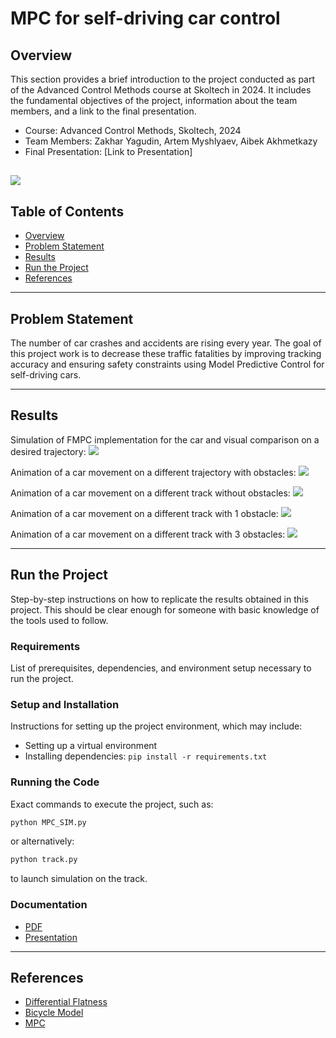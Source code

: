 # MPC for self-driving car control

## Overview
This section provides a brief introduction to the project conducted as part of the Advanced Control Methods course at Skoltech in 2024. It includes the fundamental objectives of the project, information about the team members, and a link to the final presentation.

- Course: Advanced Control Methods, Skoltech, 2024
- Team Members: Zakhar Yagudin, Artem Myshlyaev, Aibek Akhmetkazy
- Final Presentation: [Link to Presentation]

![](structure.png)
---

## Table of Contents

- [Overview](#overview)
- [Problem Statement](#problem-statement)
- [Results](#results)
- [Run the Project](#run-the-project)
- [References](#references)

---

## Problem Statement
The number of car crashes and accidents are rising every year. The goal of this project work is to decrease these traffic fatalities by improving tracking accuracy and ensuring safety constraints using Model Predictive Control for self-driving cars.

[//]: # (This section delves into the specifics of the challenge tackled during the project. It provides context, outlines the objectives, and discusses the significance of the problem.)

[//]: # (### Subsection &#40;if any&#41;)
[//]: # (Subsections may be added to further break down the problem, provide background information, or elaborate on specific aspects that are crucial to understanding the project's scope.)

---

## Results
[//]: # (Below should be links to gifs)

Simulation of FMPC implementation for the car and visual comparison on a desired trajectory:
![](mpc.gif)

Animation of a car movement on a different trajectory with obstacles:
![](obstacle.gif)

Animation of a car movement on a different track without obstacles:
![](track.gif)

Animation of a car movement on a different track with 1 obstacle:
![](track_obstacle.gif)

Animation of a car movement on a different track with 3 obstacles:
![](track_obstacles.gif)

[//]: # (Detailed explanation of the findings, performance metrics, and outcomes of the project. This section may include graphs, tables, and other visual aids to support the results.)

[//]: # (### Subsection &#40;if any&#41;)
[//]: # (Subsections may be used to organize results into categories, discuss different algorithms or methods used, or compare various scenarios within the project.)

---

## Run the Project
Step-by-step instructions on how to replicate the results obtained in this project. This should be clear enough for someone with basic knowledge of the tools used to follow.

### Requirements
List of prerequisites, dependencies, and environment setup necessary to run the project.

### Setup and Installation
Instructions for setting up the project environment, which may include:
- Setting up a virtual environment
- Installing dependencies: `pip install -r requirements.txt`

### Running the Code
Exact commands to execute the project, such as:

```bash
python MPC_SIM.py
```
or alternatively:

```bash
python track.py
```
to launch simulation on the track.

### Documentation
- [PDF](https://www.overleaf.com/read/tjjmdndmnvnt#5d0725)
- [Presentation](AutunomousCar_MPC.pptx)
---

## References
- [Differential Flatness](https://www.cds.caltech.edu/~murray/preprints/mrs95-imece.pdf)
- [Bicycle Model](https://www.researchgate.net/publication/318810853_The_kinematic_bicycle_model_A_consistent_model_for_planning_feasible_trajectories_for_autonomous_vehicles)
- [MPC](https://en.wikipedia.org/wiki/Model_predictive_control)
